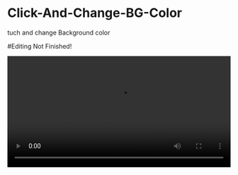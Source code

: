 # Click-And-Change-BG-Color
tuch and change Background color

#Editing Not Finished!


<video width="100%" height="auto" controls>
  <source src="images/2023-02-12 01-44-29.mp4" type="video/mp4">
  not working
</video>





